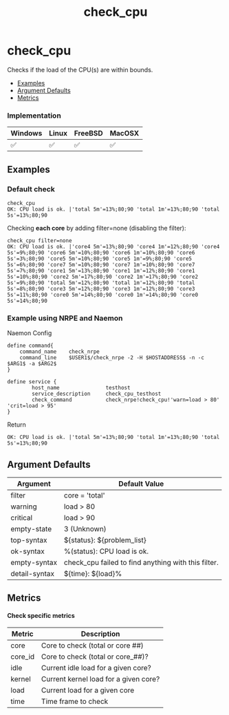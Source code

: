 ﻿---
title: check_cpu
---

# check_cpu

Checks if the load of the CPU(s) are within bounds.

- [Examples](#examples)
- [Argument Defaults](#argument-defaults)
- [Metrics](#metrics)

### Implementation

| Windows | Linux | FreeBSD | MacOSX |
| --- | --- | --- | --- |
| :white_check_mark: | :white_check_mark: | :white_check_mark: | :white_check_mark: |

## Examples

### **Default check**

    check_cpu
    OK: CPU load is ok. |'total 5m'=13%;80;90 'total 1m'=13%;80;90 'total 5s'=13%;80;90

Checking **each core** by adding filter=none (disabling the filter):

    check_cpu filter=none
    OK: CPU load is ok. |'core4 5m'=13%;80;90 'core4 1m'=12%;80;90 'core4 5s'=9%;80;90 'core6 5m'=10%;80;90 'core6 1m'=10%;80;90 'core6 5s'=3%;80;90 'core5 5m'=10%;80;90 'core5 1m'=9%;80;90 'core5 5s'=6%;80;90 'core7 5m'=10%;80;90 'core7 1m'=10%;80;90 'core7 5s'=7%;80;90 'core1 5m'=13%;80;90 'core1 1m'=12%;80;90 'core1 5s'=10%;80;90 'core2 5m'=17%;80;90 'core2 1m'=17%;80;90 'core2 5s'=9%;80;90 'total 5m'=12%;80;90 'total 1m'=12%;80;90 'total 5s'=8%;80;90 'core3 5m'=12%;80;90 'core3 1m'=12%;80;90 'core3 5s'=11%;80;90 'core0 5m'=14%;80;90 'core0 1m'=14%;80;90 'core0 5s'=14%;80;90


### Example using **NRPE** and **Naemon**

Naemon Config

    define command{
        command_name    check_nrpe
        command_line    $USER1$/check_nrpe -2 -H $HOSTADDRESS$ -n -c $ARG1$ -a $ARG2$
    }

    define service {
            host_name               testhost
            service_description     check_cpu_testhost
            check_command           check_nrpe!check_cpu!'warn=load > 80' 'crit=load > 95'
    }

Return

    OK: CPU load is ok. |'total 5m'=13%;80;90 'total 1m'=13%;80;90 'total 5s'=13%;80;90

## Argument Defaults

| Argument | Default Value |
| --- | --- |
filter | core = 'total' |
warning | load > 80 |
critical | load > 90 |
empty-state | 3 (Unknown) |
top-syntax | \${status}: ${problem_list} |
ok-syntax | %(status): CPU load is ok. |
empty-syntax | check_cpu failed to find anything with this filter. |
detail-syntax | \${time}: ${load}% |

## Metrics

#### **Check specific metrics**

| Metric | Description |
| --- | --- |
| core | Core to check (total or core ##) |
| core_id | Core to check (total or core_##)? |
| idle | Current idle load for a given core? |
| kernel | Current kernel load for a given core? |
| load | Current load for a given core
| time | Time frame to check |
